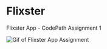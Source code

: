# Flixster
Flixster App - CodePath Assignment 1

![Gif of Flixster App Assignment](https://imgur.com/mVjEcIt.gif)

